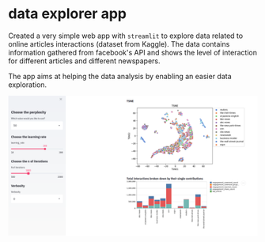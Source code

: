 # data explorer app 

Created a very simple web app with `streamlit` to explore data related to online articles interactions (dataset from Kaggle). The data contains information gathered from facebook's API and shows the level of interaction for different articles and different newspapers.

The app aims at helping the data analysis by enabling an easier data exploration. 


![alt text](https://github.com/saramasarone/data_explorer_app/blob/main/Screenshot%20from%202020-11-29%2020-35-58.png)
